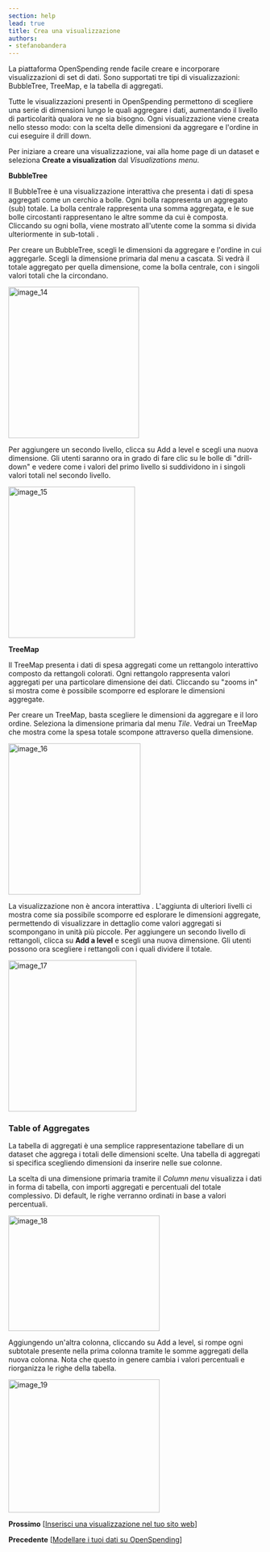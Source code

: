 ```yaml
---
section: help
lead: true
title: Crea una visualizzazione
authors:
- stefanobandera
---
```

La piattaforma OpenSpending rende facile creare e incorporare visualizzazioni di set di dati. Sono supportati tre tipi di visualizzazioni: BubbleTree, TreeMap, e la tabella di aggregati.

Tutte le visualizzazioni presenti in OpenSpending permettono di scegliere una serie di dimensioni lungo le quali aggregare i dati, aumentando il livello di particolarità qualora ve ne sia bisogno. Ogni visualizzazione viene creata nello stesso modo: con la scelta delle dimensioni da aggregare e l'ordine in cui eseguire il drill down.

Per iniziare a creare una visualizzazione, vai alla home page di un dataset e seleziona **Create a visualization** dal <em>Visualizations menu</em>.

**BubbleTree**

Il BubbleTree è una visualizzazione interattiva che presenta i dati di spesa aggregati come un cerchio a bolle. Ogni bolla rappresenta un aggregato (sub) totale. La bolla centrale rappresenta una somma aggregata, e le sue bolle circostanti rappresentano le altre somme da cui è composta. Cliccando su ogni bolla, viene mostrato all'utente come la somma si divida ulteriormente in sub-totali .

Per creare un BubbleTree, scegli le dimensioni da aggregare e l'ordine in cui aggregarle. Scegli la dimensione primaria dal menu a cascata. Si vedrà il totale aggregato per quella dimensione, come la bolla centrale, con i singoli valori totali che la circondano.

<img class="alignnone size-medium wp-image-1578" src="http://community.openspending.org/files/2013/09/image_14-259x300.png" alt="image_14" width="259" height="300" />

Per aggiungere un secondo livello, clicca su Add a level e scegli una nuova dimensione. Gli utenti saranno ora in grado di fare clic su le bolle di "drill-down" e vedere come i valori del primo livello si suddividono in i singoli valori totali nel secondo livello.

<img class="alignnone size-medium wp-image-1579" src="http://community.openspending.org/files/2013/09/image_15-251x300.png" alt="image_15" width="251" height="300" />

**TreeMap**

Il TreeMap presenta i dati di spesa aggregati come un rettangolo interattivo composto da rettangoli colorati. Ogni rettangolo rappresenta valori aggregati per una particolare dimensione dei dati. Cliccando su "zooms in" si mostra come è possibile scomporre ed esplorare le dimensioni aggregate.

Per creare un TreeMap, basta scegliere le dimensioni da aggregare e il loro ordine. Seleziona la dimensione primaria dal menu *Tile*. Vedrai un TreeMap che mostra come la spesa totale scompone attraverso quella dimensione.

<img class="alignnone size-medium wp-image-1580" src="http://community.openspending.org/files/2013/09/image_16-262x300.png" alt="image_16" width="262" height="300" />

La visualizzazione non è ancora interattiva . L'aggiunta di ulteriori livelli ci mostra come sia possibile scomporre ed esplorare le dimensioni aggregate, permettendo di visualizzare in dettaglio come valori aggregati si scompongano in unità più piccole. Per aggiungere un secondo livello di rettangoli, clicca su **Add a level** e scegli una nuova dimensione. Gli utenti possono ora scegliere i rettangoli con i quali dividere il totale.

<img class="alignnone size-medium wp-image-1581" src="http://community.openspending.org/files/2013/09/image_17-254x300.png" alt="image_17" width="254" height="300" />

### Table of Aggregates

La tabella di aggregati è una semplice rappresentazione tabellare di un dataset che aggrega i totali delle dimensioni scelte. Una tabella di aggregati si specifica scegliendo dimensioni da inserire nelle sue colonne.

La scelta di una dimensione primaria tramite il *Column menu* visualizza i dati in forma di tabella, con importi aggregati e percentuali del totale complessivo. Di default, le righe verranno ordinati in base a valori percentuali.

<img class="alignnone size-medium wp-image-1582" src="http://community.openspending.org/files/2013/09/image_18-300x229.png" alt="image_18" width="300" height="229" />

Aggiungendo un'altra colonna, cliccando su Add a level, si rompe ogni subtotale presente nella prima colonna tramite le somme aggregati della nuova colonna. Nota che questo in genere cambia i valori percentuali e riorganizza le righe della tabella.

<img class="alignnone size-medium wp-image-1583" src="http://community.openspending.org/files/2013/09/image_19-300x264.png" alt="image_19" width="300" height="264" />

**Prossimo** [<a href="../inserisci-una-visualizzazione-nel-tuo-sito-web/">Inserisci una visualizzazione nel tuo sito web</a>]

**Precedente** [<a href="../creare-un-dataset-su-openspending/">Modellare i tuoi dati su OpenSpending</a>]
